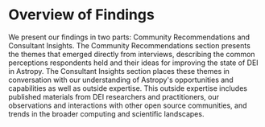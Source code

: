 # Overview of Findings

We present our findings in two parts: Community Recommendations and Consultant Insights. The Community Recommendations section presents the themes that emerged directly from interviews, describing the common perceptions respondents held and their ideas for improving the state of DEI in Astropy. The Consultant Insights section places these themes in conversation with our understanding of Astropy's opportunities and capabilities as well as outside expertise. This outside expertise includes published materials from DEI researchers and practitioners, our observations and interactions with other open source communities, and trends in the broader computing and scientific landscapes.
